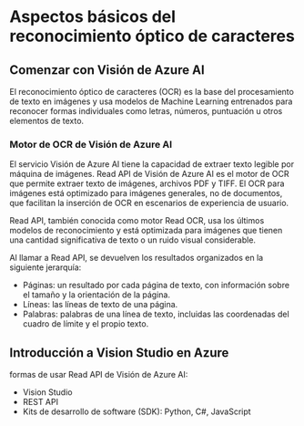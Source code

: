 # Aspectos básicos del reconocimiento óptico de caracteres
## Comenzar con Visión de Azure AI 
El reconocimiento óptico de caracteres (OCR) es la base del procesamiento de texto en imágenes y usa modelos de Machine Learning entrenados para reconocer formas individuales como letras, números, puntuación u otros elementos de texto. 

### Motor de OCR de Visión de Azure AI
El servicio Visión de Azure AI tiene la capacidad de extraer texto legible por máquina de imágenes. Read API de Visión de Azure AI es el motor de OCR que permite extraer texto de imágenes, archivos PDF y TIFF. El OCR para imágenes está optimizado para imágenes generales, no de documentos, que facilitan la inserción de OCR en escenarios de experiencia de usuario.

Read API, también conocida como motor Read OCR, usa los últimos modelos de reconocimiento y está optimizada para imágenes que tienen una cantidad significativa de texto o un ruido visual considerable. 

Al llamar a Read API, se devuelven los resultados organizados en la siguiente jerarquía:

- Páginas: un resultado por cada página de texto, con información sobre el tamaño y la orientación de la página.
- Líneas: las líneas de texto de una página.
- Palabras: palabras de una línea de texto, incluidas las coordenadas del cuadro de límite y el propio texto.

## Introducción a Vision Studio en Azure
formas de usar Read API de Visión de Azure AI:

- Vision Studio
- REST API
- Kits de desarrollo de software (SDK): Python, C#, JavaScript